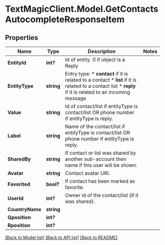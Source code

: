 # TextMagicClient.Model.GetContactsAutocompleteResponseItem
## Properties

Name | Type | Description | Notes
------------ | ------------- | ------------- | -------------
**EntityId** | **int?** | Id of entity. 0 if object is a Reply | 
**EntityType** | **string** | Entry type: * **contact** if it is related to a contact * **list** if it is related to a contact list * **reply** if it is related to an incoming message  | 
**Value** | **string** | Id of contact/list if entityType is contact/list OR phone number if entityType is reply. | 
**Label** | **string** | Name of the contact/list if entityType is contact/list OR phone number if entityType is reply. | 
**SharedBy** | **string** | If contact or list was shared by another sub-account then name if this user will be shown. | 
**Avatar** | **string** | Contact avatar URI. | 
**Favorited** | **bool?** | If contact has been marked as favorite. | 
**UserId** | **int?** | Owner id of the contact/list (if it was shared). | 
**CountryName** | **string** |  | 
**Qposition** | **int?** |  | 
**Rposition** | **int?** |  | 

[[Back to Model list]](../README.md#documentation-for-models) [[Back to API list]](../README.md#documentation-for-api-endpoints) [[Back to README]](../README.md)

